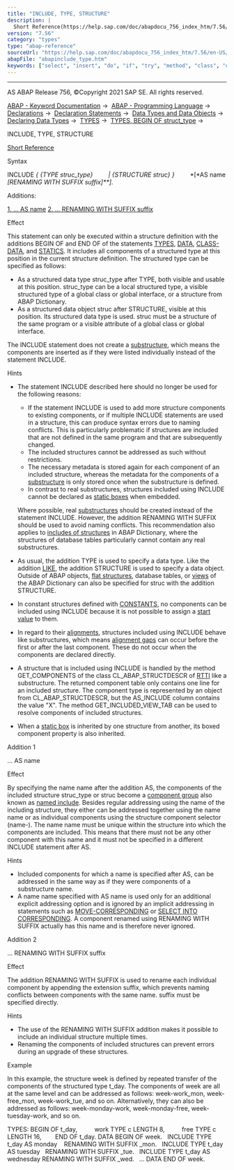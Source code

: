 ```yaml
---
title: "INCLUDE, TYPE, STRUCTURE"
description: |
  Short Reference(https://help.sap.com/doc/abapdocu_756_index_htm/7.56/en-US/abapinclude_type_shortref.htm) Syntax INCLUDE  TYPE struc_type  STRUCTURE struc  AS name RENAMING WITH SUFFIX suffix. Additions: 1. ... AS name(#!ABAP_ADDITION_1@1@) 2. ... RENAMIN
version: "7.56"
category: "types"
type: "abap-reference"
sourceUrl: "https://help.sap.com/doc/abapdocu_756_index_htm/7.56/en-US/abapinclude_type.htm"
abapFile: "abapinclude_type.htm"
keywords: ["select", "insert", "do", "if", "try", "method", "class", "data", "types", "abapinclude", "type"]
---
```


* * *

AS ABAP Release 756, ©Copyright 2021 SAP SE. All rights reserved.

[ABAP - Keyword Documentation](https://help.sap.com/doc/abapdocu_756_index_htm/7.56/en-US/abenabap.htm) →  [ABAP - Programming Language](https://help.sap.com/doc/abapdocu_756_index_htm/7.56/en-US/abenabap_reference.htm) →  [Declarations](https://help.sap.com/doc/abapdocu_756_index_htm/7.56/en-US/abendeclarations.htm) →  [Declaration Statements](https://help.sap.com/doc/abapdocu_756_index_htm/7.56/en-US/abenabap_declarations.htm) →  [Data Types and Data Objects](https://help.sap.com/doc/abapdocu_756_index_htm/7.56/en-US/abentypes_and_objects.htm) →  [Declaring Data Types](https://help.sap.com/doc/abapdocu_756_index_htm/7.56/en-US/abentypes_statements.htm) →  [TYPES](https://help.sap.com/doc/abapdocu_756_index_htm/7.56/en-US/abaptypes.htm) →  [TYPES, BEGIN OF struct\_type](https://help.sap.com/doc/abapdocu_756_index_htm/7.56/en-US/abaptypes_struc.htm) → 

INCLUDE, TYPE, STRUCTURE

[Short Reference](https://help.sap.com/doc/abapdocu_756_index_htm/7.56/en-US/abapinclude_type_shortref.htm)

Syntax

INCLUDE *{* *{*TYPE struc\_type*}*
        *|* *{*STRUCTURE struc*}* *}*
        *\[*AS name *\[*RENAMING WITH SUFFIX suffix*\]**\]*.

Additions:

[1\. ... AS name](#!ABAP_ADDITION_1@1@)
[2\. ... RENAMING WITH SUFFIX suffix](#!ABAP_ADDITION_2@2@)

Effect

This statement can only be executed within a structure definition with the additions BEGIN OF and END OF of the statements [TYPES](https://help.sap.com/doc/abapdocu_756_index_htm/7.56/en-US/abaptypes.htm), [DATA](https://help.sap.com/doc/abapdocu_756_index_htm/7.56/en-US/abapdata.htm), [CLASS-DATA](https://help.sap.com/doc/abapdocu_756_index_htm/7.56/en-US/abapclass-data.htm), and [STATICS](https://help.sap.com/doc/abapdocu_756_index_htm/7.56/en-US/abapstatics.htm). It includes all components of a structured type at this position in the current structure definition. The structured type can be specified as follows:

-   As a structured data type struc\_type after TYPE, both visible and usable at this position. struc\_type can be a local structured type, a visible structured type of a global class or global interface, or a structure from ABAP Dictionary.
-   As a structured data object struc after STRUCTURE, visible at this position. Its structured data type is used. struc must be a structure of the same program or a visible attribute of a global class or global interface.

The INCLUDE statement does not create a [substructure](https://help.sap.com/doc/abapdocu_756_index_htm/7.56/en-US/abensubstructure_glosry.htm "Glossary Entry"), which means the components are inserted as if they were listed individually instead of the statement INCLUDE.

Hints

-   The statement INCLUDE described here should no longer be used for the following reasons:
    
    -   If the statement INCLUDE is used to add more structure components to existing components, or if multiple INCLUDE statements are used in a structure, this can produce syntax errors due to naming conflicts. This is particularly problematic if structures are included that are not defined in the same program and that are subsequently changed.
    -   The included structures cannot be addressed as such without restrictions.
    -   The necessary metadata is stored again for each component of an included structure, whereas the metadata for the components of a [substructure](https://help.sap.com/doc/abapdocu_756_index_htm/7.56/en-US/abensubstructure_glosry.htm "Glossary Entry") is only stored once when the substructure is defined.
    -   In contrast to real substructures, structures included using INCLUDE cannot be declared as [static boxes](https://help.sap.com/doc/abapdocu_756_index_htm/7.56/en-US/abenstatic_box_glosry.htm "Glossary Entry") when embedded.
    
    Where possible, real [substructures](https://help.sap.com/doc/abapdocu_756_index_htm/7.56/en-US/abensubstructure_glosry.htm "Glossary Entry") should be created instead of the statement INCLUDE. However, the addition RENAMING WITH SUFFIX should be used to avoid naming conflicts. This recommendation also applies to [includes of structures](https://help.sap.com/doc/abapdocu_756_index_htm/7.56/en-US/abenddic_include_structure.htm) in ABAP Dictionary, where the structures of database tables particularly cannot contain any real substructures.
    
-   As usual, the addition TYPE is used to specify a data type. Like the addition [LIKE](https://help.sap.com/doc/abapdocu_756_index_htm/7.56/en-US/abaptypes_referring.htm), the addition STRUCTURE is used to specify a data object. Outside of ABAP objects, [flat structures](https://help.sap.com/doc/abapdocu_756_index_htm/7.56/en-US/abenflat_structure_glosry.htm "Glossary Entry"), database tables, or [views](https://help.sap.com/doc/abapdocu_756_index_htm/7.56/en-US/abenview_glosry.htm "Glossary Entry") of the ABAP Dictionary can also be specified for struc with the addition STRUCTURE.
-   In constant structures defined with [CONSTANTS](https://help.sap.com/doc/abapdocu_756_index_htm/7.56/en-US/abapconstants.htm), no components can be included using INCLUDE because it is not possible to assign a [start value](https://help.sap.com/doc/abapdocu_756_index_htm/7.56/en-US/abenstart_value_glosry.htm "Glossary Entry") to them.
-   In regard to their [alignments](https://help.sap.com/doc/abapdocu_756_index_htm/7.56/en-US/abenalignment_glosry.htm "Glossary Entry"), structures included using INCLUDE behave like substructures, which means [alignment gaps](https://help.sap.com/doc/abapdocu_756_index_htm/7.56/en-US/abenalignment_gap_glosry.htm "Glossary Entry") can occur before the first or after the last component. These do not occur when the components are declared directly.
-   A structure that is included using INCLUDE is handled by the method GET\_COMPONENTS of the class CL\_ABAP\_STRUCTDESCR of [RTTI](https://help.sap.com/doc/abapdocu_756_index_htm/7.56/en-US/abenrun_time_type_identific_glosry.htm "Glossary Entry") like a substructure. The returned component table only contains one line for an included structure. The component type is represented by an object from CL\_ABAP\_STRUCTDESCR, but the AS\_INCLUDE column contains the value "X". The method GET\_INCLUDED\_VIEW\_TAB can be used to resolve components of included structures.
-   When a [static box](https://help.sap.com/doc/abapdocu_756_index_htm/7.56/en-US/abenstatic_box_glosry.htm "Glossary Entry") is inherited by one structure from another, its boxed component property is also inherited.

Addition 1   

... AS name

Effect

By specifying the name name after the addition AS, the components of the included structure struc\_type or struc become a [component group](https://help.sap.com/doc/abapdocu_756_index_htm/7.56/en-US/abencomponent_group_glosry.htm "Glossary Entry") also known as [named include](https://help.sap.com/doc/abapdocu_756_index_htm/7.56/en-US/abennamed_include_glosry.htm "Glossary Entry"). Besides regular addressing using the name of the including structure, they either can be addressed together using the name name or as individual components using the structure component selector (name-). The name name must be unique within the structure into which the components are included. This means that there must not be any other component with this name and it must not be specified in a different INCLUDE statement after AS.

Hints

-   Included components for which a name is specified after AS, can be addressed in the same way as if they were components of a substructure name.
-   A name name specified with AS name is used only for an additional explicit addressing option and is ignored by an implicit addressing in statements such as [MOVE-CORRESPONDING](https://help.sap.com/doc/abapdocu_756_index_htm/7.56/en-US/abapmove-corresponding.htm) or [SELECT INTO CORRESPONDING](https://help.sap.com/doc/abapdocu_756_index_htm/7.56/en-US/abapinto_clause.htm). A component renamed using RENAMING WITH SUFFIX actually has this name and is therefore never ignored.

Addition 2   

... RENAMING WITH SUFFIX suffix

Effect

The addition RENAMING WITH SUFFIX is used to rename each individual component by appending the extension suffix, which prevents naming conflicts between components with the same name. suffix must be specified directly.

Hints

-   The use of the RENAMING WITH SUFFIX addition makes it possible to include an individual structure multiple times.
-   Renaming the components of included structures can prevent errors during an upgrade of these structures.

Example

In this example, the structure week is defined by repeated transfer of the components of the structured type t\_day. The components of week are all at the same level and can be addressed as follows: week-work\_mon, week-free\_mon, week-work\_tue, and so on. Alternatively, they can also be addressed as follows: week-monday-work, week-monday-free, week-tuesday-work, and so on.

TYPES: BEGIN OF t\_day,
         work TYPE c LENGTH 8,
         free TYPE c LENGTH 16,
       END OF t\_day.
DATA BEGIN OF week.
  INCLUDE TYPE t\_day AS monday    RENAMING WITH SUFFIX \_mon.
  INCLUDE TYPE t\_day AS tuesday   RENAMING WITH SUFFIX \_tue.
  INCLUDE TYPE t\_day AS wednesday RENAMING WITH SUFFIX \_wed.
  ...
DATA END OF week.